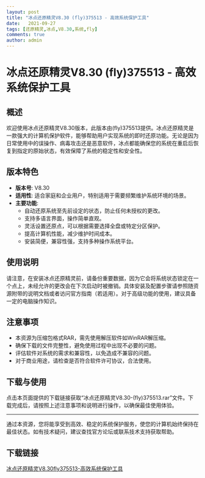 ```yaml
---
layout: post
title: "冰点还原精灵V8.30 (fly)375513 - 高效系统保护工具"
date:   2021-09-27
tags: [还原精灵,冰点,V8.30,系统,fly]
comments: true
author: admin
---
```

# 冰点还原精灵V8.30 (fly)375513 - 高效系统保护工具

## 概述

欢迎使用冰点还原精灵V8.30版本，此版本由(fly)375513提供。冰点还原精灵是一款强大的计算机保护软件，能够帮助用户实现系统的即时还原功能。无论是因为日常使用中的误操作、病毒攻击还是恶意软件，冰点都能确保您的系统在重启后恢复到指定的原始状态，有效保障了系统的稳定性和安全性。

## 版本特色

- **版本号**: V8.30
- **适用性**: 适合家庭和企业用户，特别适用于需要频繁维护系统环境的场景。
- **主要功能**:
    - 自动还原系统至先前设定的状态，防止任何未授权的更改。
    - 支持多语言界面，操作简单直观。
    - 灵活设置还原点，可以根据需要选择全盘或特定分区保护。
    - 提高计算机性能，减少维护时间成本。
    - 安装简便，兼容性强，支持多种操作系统平台。

## 使用说明

请注意，在安装冰点还原精灵前，请备份重要数据，因为它会将系统状态锁定在一个点上，未经允许的更改会在下次启动时被撤销。具体安装及配置步骤请参照随资源附带的说明文档或者访问官方指南（若适用）。对于高级功能的使用，建议具备一定的电脑操作知识。

## 注意事项

- 本资源为压缩包格式RAR，需先使用解压软件如WinRAR解压缩。
- 确保下载的文件完整性，避免使用过程中出现不必要的问题。
- 评估软件对系统的需求和兼容性，以免造成不兼容的问题。
- 对于商业用途，请检查是否符合软件许可协议，合法使用。

## 下载与使用

点击本页面提供的下载链接获取“冰点还原精灵V8.30-(fly)375513.rar”文件。下载完成后，请按照上述注意事项和说明进行操作，以确保最佳使用体验。

---

通过本资源，您将能享受到高效、稳定的系统保护服务，使您的计算机始终保持在最佳状态。如有技术疑问，建议查找官方论坛或联系技术支持获取帮助。

## 下载链接

[冰点还原精灵V8.30fly375513-高效系统保护工具](https://pan.quark.cn/s/b2fb40bb539d)
